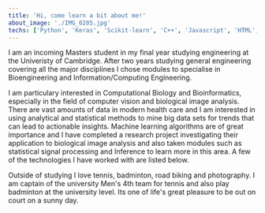 ```yaml
---
title: 'Hi, come learn a bit about me!'
about_image: './IMG_0205.jpg'
techs: ['Python', 'Keras', 'Scikit-learn', 'C++', 'Javascript', 'HTML', 'SQL', 'CSS', 'Django']
---
```


I am an incoming Masters student in my final year studying engineering at the Univeristy of Cambridge. After two years studying general engineering covering all the major disciplines I chose modules to specialise in Bioengineering and Information/Computing Engineering.

I am particulary interested in Computational Biology and Bioinformatics, especially in the field of computer vision and biological image analysis. There are vast amounts of data in modern health care and I am interested in using analytical and statistical methods to mine big data sets for trends that can lead to actionable insights. Machine learning algorithms are of great importance and I have completed a research project investigating their application to biological image analysis and also taken modules such as statistical signal processing and Inference to learn more in this area. A few of the technologies I have worked with are listed below.

Outside of studying I love tennis, badminton, road biking and photography. I am captain of the university Men's 4th team for tennis and also play badminton at the university level. Its one of life's great pleasure to be out on court on a sunny day.
